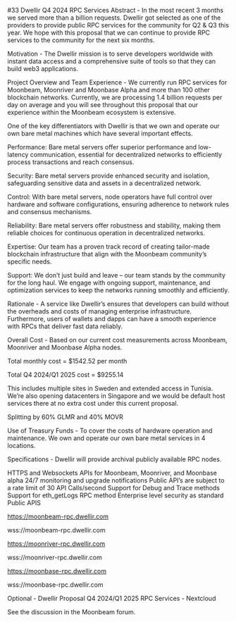 #33 Dwellir Q4 2024 RPC Services
Abstract - In the most recent 3 months we served more than a billion requests. Dwellir got selected as one of the providers to provide public RPC services for the community for Q2 & Q3 this year. We hope with this proposal that we can continue to provide RPC services to the community for the next six months.

Motivation - The Dwellir mission is to serve developers worldwide with instant data access and a comprehensive suite of tools so that they can build web3 applications.

Project Overview and Team Experience - We currently run RPC services for Moonbeam, Moonriver and Moonbase Alpha and more than 100 other blockchain networks. Currently, we are processing 1.4 billion requests per day on average and you will see throughout this proposal that our experience within the Moonbeam ecosystem is extensive.

One of the key differentiators with Dwellir is that we own and operate our own bare metal machines which have several important effects.

Performance: Bare metal servers offer superior performance and low-latency communication, essential for decentralized networks to efficiently process transactions and reach consensus.

Security: Bare metal servers provide enhanced security and isolation, safeguarding sensitive data and assets in a decentralized network.

Control: With bare metal servers, node operators have full control over hardware and software configurations, ensuring adherence to network rules and consensus mechanisms.

Reliability: Bare metal servers offer robustness and stability, making them reliable choices for continuous operation in decentralized networks.

Expertise: Our team has a proven track record of creating tailor-made blockchain infrastructure that align with the Moonbeam community’s specific needs.

Support: We don’t just build and leave – our team stands by the community for the long haul. We engage with ongoing support, maintenance, and optimization services to keep the networks running smoothly and efficiently.

Rationale - A service like Dwellir’s ensures that developers can build without the overheads and costs of managing enterprise infrastructure. Furthermore, users of wallets and dapps can have a smooth experience with RPCs that deliver fast data reliably.

Overall Cost - Based on our current cost measurements across Moonbeam, Moonriver and Moonbase Alpha nodes.

Total monthly cost = $1542.52 per month

Total Q4 2024/Q1 2025 cost = $9255.14

This includes multiple sites in Sweden and extended access in Tunisia. We’re also opening datacenters in Singapore and we would be default host services there at no extra cost under this current proposal.

Splitting by 60% GLMR and 40% MOVR

Use of Treasury Funds - To cover the costs of hardware operation and maintenance. We own and operate our own bare metal services in 4 locations.

Specifications - Dwellir will provide archival publicly available RPC nodes.

HTTPS and Websockets APIs for Moonbeam, Moonriver, and Moonbase alpha
24/7 monitoring and upgrade notifications
Public API’s are subject to a rate limit of 30 API Calls/second
Support for Debug and Trace methods
Support for eth_getLogs RPC method
Enterprise level security as standard
Public APIS

https://moonbeam-rpc.dwellir.com

wss://moonbeam-rpc.dwellir.com

https://moonriver-rpc.dwellir.com

wss://moonriver-rpc.dwellir.com

https://moonbase-rpc.dwellir.com

wss://moonbase-rpc.dwellir.com

Optional - Dwellir Proposal Q4 2024/Q1 2025 RPC Services - Nextcloud

See the discussion in the Moonbeam forum.